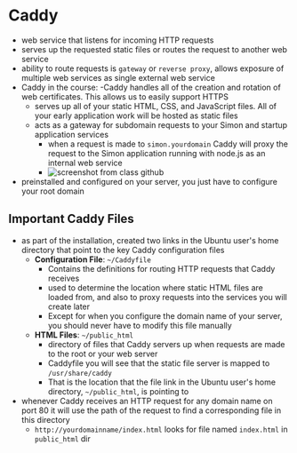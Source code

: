 # Caddy
- web service that listens for incoming HTTP requests
- serves up the requested static files or routes the request to another web service
- ability to route requests is `gateway` or `reverse proxy`, allows exposure of multiple web services as single external web service
- Caddy in the course:
    -Caddy handles all of the creation and rotation of web certificates. This allows us to easily support HTTPS
    - serves up all of your static HTML, CSS, and JavaScript files. All of your early application work will be hosted as static files
    - acts as a gateway for subdomain requests to your Simon and startup application services
        - when a request is made to `simon.yourdomain` Caddy will proxy the request to the Simon application running with node.js as an internal web service
        - ![screenshot from class github](https://github.com/webprogramming260/.github/raw/main/profile/webServers/caddy/webServersCaddy.jpg)
- preinstalled and configured on your server, you just have to configure your root domain

## Important Caddy Files
- as part of the installation, created two links in the Ubuntu user's home directory that point to the key Caddy configuration files
    - **Configuration File**: `~/Caddyfile`
        - Contains the definitions for routing HTTP requests that Caddy receives
        - used to determine the location where static HTML files are loaded from, and also to proxy requests into the services you will create later
        - Except for when you configure the domain name of your server, you should never have to modify this file manually
    - **HTML Files**: `~/public_html`
        - directory of files that Caddy servers up when requests are made to the root or your web server
        - Caddyfile you will see that the static file server is mapped to `/usr/share/caddy`
        - That is the location that the file link in the Ubuntu user's home directory, `~/public_html`, is pointing to
- whenever Caddy receives an HTTP request for any domain name on port 80 it will use the path of the request to find a corresponding file in this directory
    - `http://yourdomainname/index.html` looks for file named `index.html` in `public_html` dir